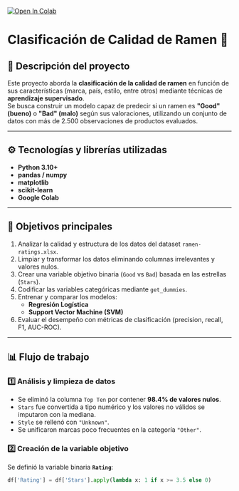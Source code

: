 [![Open In Colab](https://colab.research.google.com/assets/colab-badge.svg)](https://colab.research.google.com/github/fredusho/data-science-portfolio/blob/main/proyecto-clasificacion-ramen/desafio-clasificacion-ramen.ipynb)


# Clasificación de Calidad de Ramen 🍜

## 🧩 Descripción del proyecto
Este proyecto aborda la **clasificación de la calidad de ramen** en función de sus características (marca, país, estilo, entre otros) mediante técnicas de **aprendizaje supervisado**.  
Se busca construir un modelo capaz de predecir si un ramen es **"Good" (bueno)** o **"Bad" (malo)** según sus valoraciones, utilizando un conjunto de datos con más de 2.500 observaciones de productos evaluados.

---

## ⚙️ Tecnologías y librerías utilizadas
- **Python 3.10+**
- **pandas / numpy**
- **matplotlib**
- **scikit-learn**
- **Google Colab**

---

## 🧠 Objetivos principales
1. Analizar la calidad y estructura de los datos del dataset `ramen-ratings.xlsx`.  
2. Limpiar y transformar los datos eliminando columnas irrelevantes y valores nulos.  
3. Crear una variable objetivo binaria (`Good` vs `Bad`) basada en las estrellas (`Stars`).  
4. Codificar las variables categóricas mediante `get_dummies`.  
5. Entrenar y comparar los modelos:
   - **Regresión Logística**
   - **Support Vector Machine (SVM)**  
6. Evaluar el desempeño con métricas de clasificación (precision, recall, F1, AUC-ROC).

---

## 📊 Flujo de trabajo

### 1️⃣ Análisis y limpieza de datos
- Se eliminó la columna `Top Ten` por contener **98.4% de valores nulos**.  
- `Stars` fue convertida a tipo numérico y los valores no válidos se imputaron con la mediana.  
- `Style` se rellenó con `"Unknown"`.  
- Se unificaron marcas poco frecuentes en la categoría `"Other"`.  

### 2️⃣ Creación de la variable objetivo
Se definió la variable binaria **`Rating`**:
```python
df['Rating'] = df['Stars'].apply(lambda x: 1 if x >= 3.5 else 0)

